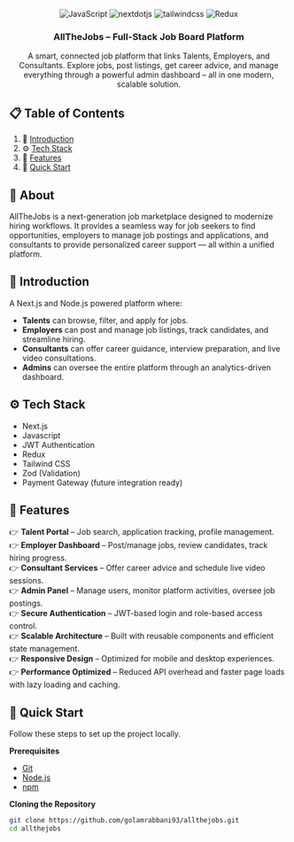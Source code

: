 <div align="center">

  <div>
    <img src="https://img.shields.io/badge/-JavaScript-F7DF1E?style=for-the-badge&logo=javascript&logoColor=000000" alt="JavaScript" />
    <img src="https://img.shields.io/badge/-Next_JS-black?style=for-the-badge&logoColor=white&logo=nextdotjs&color=000000" alt="nextdotjs" />
    <img src="https://img.shields.io/badge/-Tailwind_CSS-black?style=for-the-badge&logoColor=white&logo=tailwindcss&color=06B6D4" alt="tailwindcss" />
    <img src="https://img.shields.io/badge/-Redux-764ABC?style=for-the-badge&logo=redux&logoColor=white" alt="Redux"/>
    
  </div>

<h3 align="center">AllTheJobs – Full-Stack Job Board Platform</h3>

  <div align="center">
    A smart, connected job platform that links Talents, Employers, and Consultants. Explore jobs, post listings, get career advice, and manage everything through a powerful admin dashboard – all in one modern, scalable solution.
  </div>
</div>

## 📋 <a name="table">Table of Contents</a>

1. 🤖 [Introduction](#introduction)
2. ⚙️ [Tech Stack](#tech-stack)
3. 🔋 [Features](#features)
4. 🤸 [Quick Start](#quick-start)

## 🚨 About

AllTheJobs is a next-generation job marketplace designed to modernize hiring workflows. It provides
a seamless way for job seekers to find opportunities, employers to manage job postings and
applications, and consultants to provide personalized career support — all within a unified
platform.

## <a name="introduction">🤖 Introduction</a>

A Next.js and Node.js powered platform where:

- **Talents** can browse, filter, and apply for jobs.
- **Employers** can post and manage job listings, track candidates, and streamline hiring.
- **Consultants** can offer career guidance, interview preparation, and live video consultations.
- **Admins** can oversee the entire platform through an analytics-driven dashboard.

## <a name="tech-stack">⚙️ Tech Stack</a>

- Next.js
- Javascript
- JWT Authentication
- Redux
- Tailwind CSS
- Zod (Validation)
- Payment Gateway (future integration ready)

## <a name="features">🔋 Features</a>

👉 **Talent Portal** – Job search, application tracking, profile management.  
👉 **Employer Dashboard** – Post/manage jobs, review candidates, track hiring progress.  
👉 **Consultant Services** – Offer career advice and schedule live video sessions.  
👉 **Admin Panel** – Manage users, monitor platform activities, oversee job postings.  
👉 **Secure Authentication** – JWT-based login and role-based access control.  
👉 **Scalable Architecture** – Built with reusable components and efficient state management.  
👉 **Responsive Design** – Optimized for mobile and desktop experiences.  
👉 **Performance Optimized** – Reduced API overhead and faster page loads with lazy loading and
caching.

## <a name="quick-start">🤸 Quick Start</a>

Follow these steps to set up the project locally.

**Prerequisites**

- [Git](https://git-scm.com/)
- [Node.js](https://nodejs.org/en)
- [npm](https://www.npmjs.com/)

**Cloning the Repository**

```bash
git clone https://github.com/golamrabbani93/allthejobs.git
cd allthejobs
```

